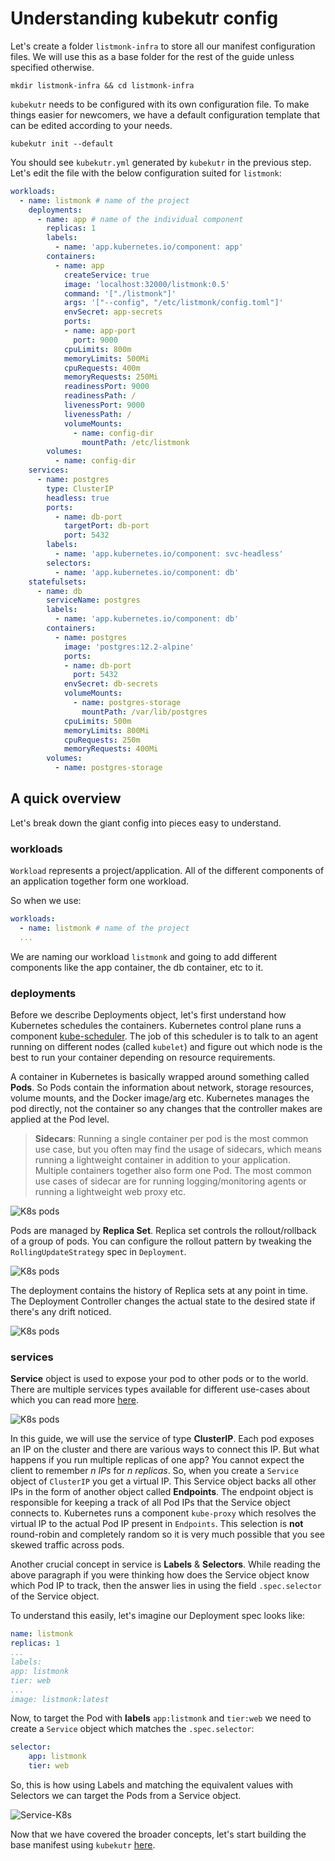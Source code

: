 # Understanding kubekutr config

Let's create a folder `listmonk-infra` to store all our manifest configuration files. We will use this as a base folder for the rest of the guide unless specified otherwise.

```shell
mkdir listmonk-infra && cd listmonk-infra
```

`kubekutr` needs to be configured with its own configuration file. To make things easier for newcomers, we have a default configuration template that can be edited according to your needs.

```shell
kubekutr init --default
```

You should see `kubekutr.yml` generated by `kubekutr` in the previous step. Let's edit the file with the below configuration suited for `listmonk`:

```yml
workloads:
  - name: listmonk # name of the project
    deployments:
      - name: app # name of the individual component
        replicas: 1
        labels:
          - name: 'app.kubernetes.io/component: app'
        containers:
          - name: app
            createService: true
            image: 'localhost:32000/listmonk:0.5'
            command: '["./listmonk"]'
            args: '["--config", "/etc/listmonk/config.toml"]'
            envSecret: app-secrets
            ports:
            - name: app-port
              port: 9000
            cpuLimits: 800m
            memoryLimits: 500Mi
            cpuRequests: 400m
            memoryRequests: 250Mi
            readinessPort: 9000
            readinessPath: /
            livenessPort: 9000
            livenessPath: /
            volumeMounts:
              - name: config-dir
                mountPath: /etc/listmonk
        volumes:
          - name: config-dir
    services:
      - name: postgres
        type: ClusterIP
        headless: true
        ports:
          - name: db-port
            targetPort: db-port
            port: 5432
        labels:
          - name: 'app.kubernetes.io/component: svc-headless'
        selectors:
          - name: 'app.kubernetes.io/component: db'
    statefulsets:
      - name: db
        serviceName: postgres
        labels:
          - name: 'app.kubernetes.io/component: db'
        containers:
          - name: postgres
            image: 'postgres:12.2-alpine'
            ports:
            - name: db-port
              port: 5432
            envSecret: db-secrets
            volumeMounts:
              - name: postgres-storage
                mountPath: /var/lib/postgres
            cpuLimits: 500m
            memoryLimits: 800Mi
            cpuRequests: 250m
            memoryRequests: 400Mi
        volumes:
          - name: postgres-storage
```

## A quick overview

Let's break down the giant config into pieces easy to understand.

### workloads

`Workload` represents a project/application. All of the different components of an application together form one workload.

So when we use:

```yml
workloads:
  - name: listmonk # name of the project
  ...
```

We are naming our workload `listmonk` and going to add different components like the app container, the db container, etc to it.

### deployments

Before we describe Deployments object, let's first understand how Kubernetes schedules the containers. Kubernetes control plane runs a component [kube-scheduler](https://kubernetes.io/docs/concepts/scheduling/kube-scheduler/#kube-scheduler). The job of this scheduler is to talk to an agent running on different nodes (called `kubelet`) and figure out which node is the best to run your container depending on resource requirements.

A container in Kubernetes is basically wrapped around something called **Pods**. So Pods contain the information about network, storage resources, volume mounts, and the Docker image/arg etc. Kubernetes manages the pod directly, not the container so any changes that the controller makes are applied at the Pod level.

> **Sidecars**: Running a single container per pod is the most common use case, but you often may find the usage of sidecars, which means running a lightweight container in addition to your application. Multiple containers together also form one Pod. The most common use cases of sidecar are for running logging/monitoring agents or running a lightweight web proxy etc.

![K8s pods](./img/pod.png)

Pods are managed by **Replica Set**. Replica set controls the rollout/rollback of a group of pods. You can configure the rollout pattern by tweaking the `RollingUpdateStrategy` spec in `Deployment`.

![K8s pods](./img/replicaset.png)

The deployment contains the history of Replica sets at any point in time. The Deployment Controller changes the actual state to the desired state if there's any drift noticed.

![K8s pods](./img/deployment.png)

### services

**Service** object is used to expose your pod to other pods or to the world. There are multiple services types available for different use-cases about which you can read more [here](https://kubernetes.io/docs/concepts/services-networking/service/).

![K8s pods](./img/service.png)

In this guide, we will use the service of type **ClusterIP**. Each pod exposes an IP on the cluster and there are various ways to connect this IP. But what happens if you run multiple replicas of one app? You cannot expect the client to remember _n IPs_ for _n replicas_. So, when you create a `Service` object of `ClusterIP` you get a virtual IP. This Service object backs all other IPs in the form of another object called **Endpoints**. The endpoint object is responsible for keeping a track of all Pod IPs that the Service object connects to. Kubernetes runs a component `kube-proxy` which resolves the virtual IP to the actual Pod IP present in `Endpoints`. This selection is **not** round-robin and completely random so it is very much possible that you see skewed traffic across pods.

Another crucial concept in service is **Labels** & **Selectors**. While reading the above paragraph if you were thinking how does the Service object know which Pod IP to track, then the answer lies in using the field `.spec.selector` of the Service object.

To understand this easily, let's imagine our Deployment spec looks like:

```yml
name: listmonk
replicas: 1
...
labels:
app: listmonk
tier: web
...
image: listmonk:latest
```

Now, to target the Pod with **labels** `app:listmonk` and `tier:web` we need to create a `Service` object which matches the `.spec.selector`:

```yml
selector:
    app: listmonk
    tier: web
```

So, this is how using Labels and matching the equivalent values with Selectors we can target the Pods from a Service object.

![Service-K8s](https://d33wubrfki0l68.cloudfront.net/b964c59cdc1979dd4e1904c25f43745564ef6bee/f3351/docs/tutorials/kubernetes-basics/public/images/module_04_labels.svg)

Now that we have covered the broader concepts, let's start building the base manifest using `kubekutr` [here](./03_02_generate_base.md).
